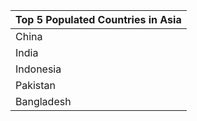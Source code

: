 | Top 5 Populated Countries in Asia |
| --- |
| China |
| India |
| Indonesia |
| Pakistan |
| Bangladesh |
